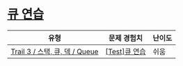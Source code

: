 # [큐 연습](https://www.codetree.ai/trails/complete/curated-cards/test-queue-practice)

|유형|문제 경험치|난이도|
|---|---|---|
|[Trail 3 / 스택, 큐, 덱 / Queue](https://en.codetree.ai/trail-info/novice-high/)|[[Test]큐 연습](https://en.codetree.ai/trails/complete/curated-cards/test-queue-practice/)|쉬움|

